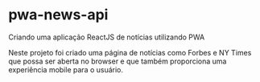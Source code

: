 # pwa-news-api
Criando uma aplicação ReactJS de notícias utilizando PWA

Neste projeto foi criado uma página de notícias como Forbes e NY Times que possa ser aberta no browser e 
que também proporciona uma experiência mobile para o usuário.
